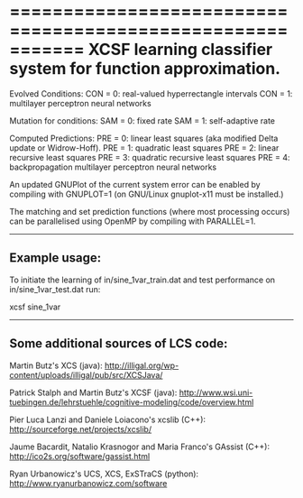 ===========================================================
XCSF learning classifier system for function approximation.
===========================================================
Evolved Conditions:
CON = 0: real-valued hyperrectangle intervals
CON = 1: multilayer perceptron neural networks

Mutation for conditions:
SAM = 0: fixed rate
SAM = 1: self-adaptive rate

Computed Predictions:
PRE = 0: linear least squares (aka modified Delta update or Widrow-Hoff).
PRE = 1: quadratic least squares
PRE = 2: linear recursive least squares
PRE = 3: quadratic recursive least squares
PRE = 4: backpropagation multilayer perceptron neural networks

An updated GNUPlot of the current system error can be enabled by compiling with
GNUPLOT=1 (on GNU/Linux gnuplot-x11 must be installed.)

The matching and set prediction functions (where most processing occurs) can be
parallelised using OpenMP by compiling with PARALLEL=1.

--------------
Example usage:
--------------
To initiate the learning of in/sine_1var_train.dat and test performance on
in/sine_1var_test.dat run: 

xcsf sine_1var

------------------------------------
Some additional sources of LCS code:
------------------------------------
Martin Butz's XCS (java):
http://illigal.org/wp-content/uploads/illigal/pub/src/XCSJava/

Patrick Stalph and Martin Butz's XCSF (java):
http://www.wsi.uni-tuebingen.de/lehrstuehle/cognitive-modeling/code/overview.html

Pier Luca Lanzi and Daniele Loiacono's xcslib (C++):
http://sourceforge.net/projects/xcslib/

Jaume Bacardit, Natalio Krasnogor and Maria Franco's GAssist (C++):
http://ico2s.org/software/gassist.html

Ryan Urbanowicz's UCS, XCS, ExSTraCS (python):
http://www.ryanurbanowicz.com/software
